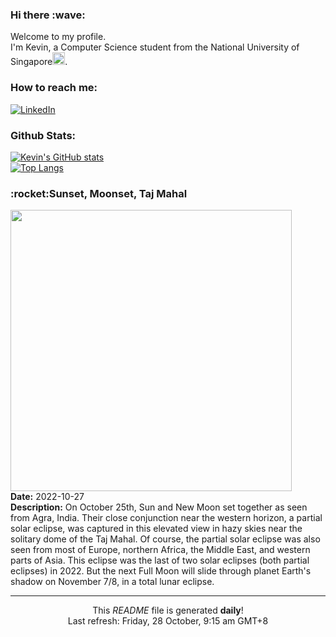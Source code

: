 <h3>Hi there :wave:</h3>

Welcome to my profile.   
I'm Kevin, a Computer Science student from the National University of Singapore<img src="https://img.icons8.com/color/96/000000/singapore-circular.png" width="20px"/>.</p>

<h3>How to reach me: </h3>
<a href="https://www.linkedin.com/in/kevin-foong/"><img alt="LinkedIn" src="https://img.shields.io/badge/linkedin-%230077B5.svg?&style=for-the-badge&logo=linkedin&logoColor=white" /></a> 

<h3>Github Stats: </h3> 

[![Kevin's GitHub stats](https://github-readme-stats.vercel.app/api?username=kevin9foong&theme=tokyonight)](https://github.com/anuraghazra/github-readme-stats) <br/>
[![Top Langs](https://github-readme-stats.vercel.app/api/top-langs/?username=kevin9foong&layout=compact&theme=tokyonight)](https://github.com/anuraghazra/github-readme-stats)

<h3>:rocket:Sunset, Moonset, Taj Mahal</h3> 
<img width="450" src="https:&#x2F;&#x2F;apod.nasa.gov&#x2F;apod&#x2F;image&#x2F;2210&#x2F;2022-10-25pseTaj.jpg" /><br/>
<b>Date:</b> 2022-10-27<br/>
<b>Description:</b> On October 25th, Sun and New Moon set together as seen from Agra, India. Their close conjunction near the western horizon, a partial solar eclipse, was captured in this elevated view in hazy skies near the solitary dome of the Taj Mahal. Of course, the partial solar eclipse was also seen from most of Europe, northern Africa, the Middle East, and western parts of Asia. This eclipse was the last of two solar eclipses (both partial eclipses) in 2022. But the next Full Moon will slide through planet Earth&#39;s shadow on November 7&#x2F;8, in a total lunar eclipse.<br/>

------------
<p align="center">This <i>README</i> file is generated <b>daily</b>!</br>
Last refresh: Friday, 28 October, 9:15 am GMT+8<br />